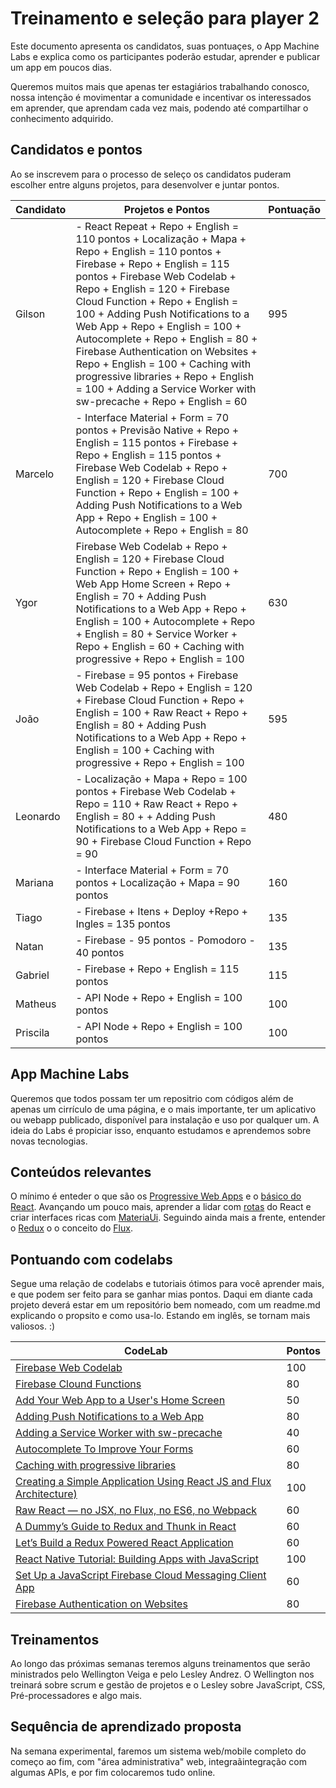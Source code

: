 # Treinamento e seleção para player 2

Este documento apresenta os candidatos, suas pontuaçes, o App Machine Labs e explica como os participantes poderão estudar, aprender e publicar um app em poucos dias. 

Queremos muitos mais que apenas ter estagiários trabalhando conosco, nossa intenção é movimentar a comunidade e incentivar os interessados em aprender, que aprendam cada vez mais, podendo até compartilhar o conhecimento adquirido.

## Candidatos e pontos

Ao se inscrevem para o processo de seleço os candidatos puderam escolher entre alguns projetos, para desenvolver e juntar pontos.

| Candidato | Projetos e Pontos                                                                                                                        | Pontuação |
|-----------|------------------------------------------------------------------------------------------------------------------------------------------|-----------|
| Gilson    | - React Repeat + Repo + English = 110 pontos + Localização + Mapa + Repo + English = 110 pontos + Firebase + Repo + English = 115 pontos + Firebase Web Codelab + Repo + English = 120 + Firebase Cloud Function + Repo + English = 100 + Adding Push Notifications to a Web App + Repo + English = 100 + Autocomplete + Repo + English = 80 + Firebase Authentication on Websites + Repo + English = 100 + Caching with progressive libraries + Repo + English = 100 + Adding a Service Worker with sw-precache + Repo + English = 60| 995       |
| Marcelo   | - Interface Material + Form = 70 pontos + Previsão Native + Repo + English = 115 pontos  + Firebase + Repo + English = 115 pontos +  Firebase Web Codelab + Repo + English = 120 + Firebase Cloud Function + Repo + English = 100  + Adding Push Notifications to a Web App + Repo + English = 100 + Autocomplete + Repo + English = 80 | 700       |
| Ygor | Firebase Web Codelab + Repo + English = 120 + Firebase Cloud Function + Repo + English = 100  + Web App Home Screen + Repo + English = 70 + Adding Push Notifications to a Web App + Repo + English = 100 + Autocomplete + Repo + English = 80 + Service Worker + Repo + English = 60 + Caching with progressive + Repo + English = 100| 630 | 
| João      | - Firebase = 95 pontos  + Firebase Web Codelab + Repo + English = 120 + Firebase Cloud Function + Repo + English = 100  + Raw React + Repo + English = 80 + Adding Push Notifications to a Web App + Repo + English = 100  + Caching with progressive + Repo + English = 100  | 595        |
| Leonardo  | - Localização + Mapa + Repo = 100 pontos   +     Firebase Web Codelab + Repo  = 110  + Raw React + Repo + English = 80 +  + Adding Push Notifications to a Web App + Repo  = 90 + Firebase Cloud Function + Repo  = 90                                                                                    | 480       |
| Mariana   | - Interface Material + Form = 70 pontos + Localização + Mapa  = 90 pontos                                                                | 160       |
| Tiago    |  - Firebase + Itens + Deploy +Repo + Ingles = 135 pontos                                                                           |135       |
| Natan     | - Firebase - 95 pontos - Pomodoro - 40 pontos                                                                                            | 135       |
| Gabriel | - Firebase + Repo + English = 115 pontos | 115 |
| Matheus   | - API Node + Repo + English  = 100 pontos                                                                                                | 100       |
| Priscila  | - API Node + Repo + English = 100 pontos                                                                                                 | 100       |

## App Machine Labs

Queremos que todos possam ter um repositrio com códigos além de apenas um cirrículo de uma página, e o mais importante, ter um aplicativo ou webapp publicado, disponível para instalação e uso por qualquer um. 
A ideia do Labs é propiciar isso, enquanto estudamos e aprendemos sobre novas tecnologias.

## Conteúdos relevantes

O mínimo é enteder o que são os [Progressive Web Apps](https://developers.google.com/web/progressive-web-apps/) e o [básico do React](https://facebook.github.io/react/).
Avançando um pouco mais, aprender a lidar com [rotas](https://github.com/reacttraining/react-router) do React e criar interfaces ricas com [MateriaUi](http://material-ui.com).
Seguindo ainda mais a frente, entender o [Redux](http://redux.js.org/docs/basics/UsageWithReact.html) o o conceito do [Flux](https://facebook.github.io/flux/docs/overview.html).

## Pontuando com codelabs

Segue uma relação de codelabs e tutoriais ótimos para você aprender mais, e que podem ser feito para se ganhar mias pontos. Daqui em diante cada projeto deverá estar em um repositório bem nomeado, com um readme.md explicando o propsito e como usa-lo. Estando em inglês, se tornam mais valiosos. :)

| CodeLab | Pontos |
|---------|---------|
| [Firebase Web Codelab](https://codelabs.developers.google.com/codelabs/firebase-web/index.html?index=..%2F..%2Findex#0)    | 100 |
| [Firebase Clound Functions](https://codelabs.developers.google.com/codelabs/firebase-cloud-functions/index.html?index=..%2F..%2Findex#0) | 80 |
| [Add Your Web App to a User's Home Screen](https://codelabs.developers.google.com/codelabs/add-to-home-screen/index.html?index=..%2F..%2Findex#0) | 50 |
| [Adding Push Notifications to a Web App](https://codelabs.developers.google.com/codelabs/push-notifications/index.html?index=..%2F..%2Findex#0) | 80 |
| [Adding a Service Worker with sw-precache](https://codelabs.developers.google.com/codelabs/sw-precache/index.html?index=..%2F..%2Findex#0) | 40 |
| [Autocomplete To Improve Your Forms](https://codelabs.developers.google.com/codelabs/autocomplete/index.html?index=..%2F..%2Findex#0) | 60 |
| [Caching with progressive libraries](https://codelabs.developers.google.com/codelabs/using-caching/index.html?index=..%2F..%2Findex#0) |  80 |
| [Creating a Simple Application Using React JS and Flux Architecture)](https://www.codementor.io/reactjs/tutorial/react-js-flux-architecture-tutorial) | 100 |
| [Raw React — no JSX, no Flux, no ES6, no Webpack](http://jamesknelson.com/learn-raw-react-no-jsx-flux-es6-webpack/) | 60 |
| [A Dummy’s Guide to Redux and Thunk in React](https://medium.com/@stowball/a-dummys-guide-to-redux-and-thunk-in-react-d8904a7005d3) | 60 | 
| [Let’s Build a Redux Powered React Application](https://stormpath.com/blog/build-a-redux-powered-react-application) | 60 |
| [React Native Tutorial: Building Apps with JavaScript](https://www.raywenderlich.com/126063/react-native-tutorial) | 100 |
| [Set Up a JavaScript Firebase Cloud Messaging Client App](https://firebase.google.com/docs/cloud-messaging/js/client) | 60 |
| [Firebase Authentication on Websites](https://firebase.google.com/docs/auth/web/start) | 80 |

## Treinamentos

Ao longo das próximas semanas teremos alguns treinamentos que serão ministrados pelo Wellington Veiga e pelo Lesley Andrez. O Wellington nos treinará sobre scrum e gestão de projetos e o Lesley sobre JavaScript, CSS, Pré-processadores e algo mais.

## Sequência de aprendizado proposta 

Na semana experimental, faremos um sistema web/mobile completo do começo ao fim, com "área administrativa" web, integraãintegração com algumas APIs, e por fim colocaremos tudo online.
